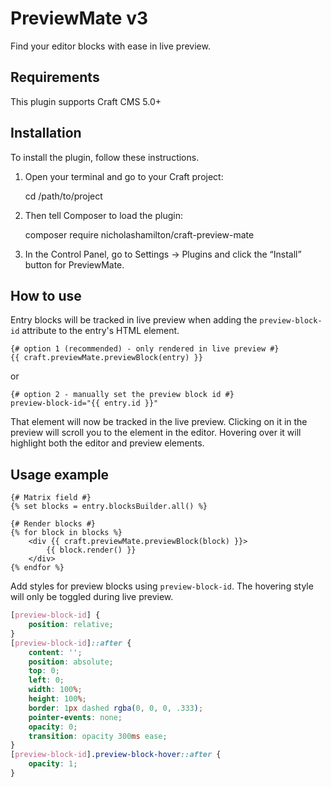 # PreviewMate v3

Find your editor blocks with ease in live preview.

## Requirements
This plugin supports Craft CMS 5.0+

## Installation
To install the plugin, follow these instructions.

1. Open your terminal and go to your Craft project:

    cd /path/to/project

2. Then tell Composer to load the plugin:

    composer require nicholashamilton/craft-preview-mate

3. In the Control Panel, go to Settings → Plugins and click the “Install” button for PreviewMate.

## How to use

Entry blocks will be tracked in live preview when adding the `preview-block-id` attribute to the entry's HTML element.

```twig
{# option 1 (recommended) - only rendered in live preview #}
{{ craft.previewMate.previewBlock(entry) }}
```
or
```twig
{# option 2 - manually set the preview block id #}
preview-block-id="{{ entry.id }}"
```

That element will now be tracked in the live preview. Clicking on it in the preview will scroll you to the element in the editor. Hovering over it will highlight both the editor and preview elements.

## Usage example 

```twig
{# Matrix field #}
{% set blocks = entry.blocksBuilder.all() %}

{# Render blocks #}
{% for block in blocks %}
    <div {{ craft.previewMate.previewBlock(block) }}>
        {{ block.render() }}
    </div>
{% endfor %}
```

Add styles for preview blocks using `preview-block-id`.
The hovering style will only be toggled during live preview.

```css
[preview-block-id] {
    position: relative;
}
[preview-block-id]::after {
    content: '';
    position: absolute;
    top: 0;
    left: 0;
    width: 100%;
    height: 100%;
    border: 1px dashed rgba(0, 0, 0, .333);
    pointer-events: none;
    opacity: 0;
    transition: opacity 300ms ease;
}
[preview-block-id].preview-block-hover::after {
    opacity: 1;
}
```